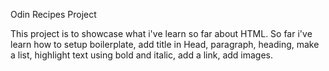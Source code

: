 Odin Recipes Project

This project is to showcase what i've learn so far about HTML.
So far i've learn how to setup boilerplate, add title in Head, paragraph,
heading, make a list, highlight text using bold and italic, add a link, add images.
